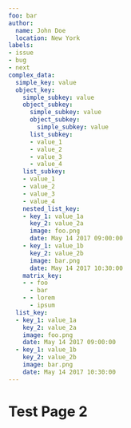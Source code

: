 ```yaml
---
foo: bar
author:
  name: John Doe
  location: New York
labels:
- issue
- bug
- next
complex_data:
  simple_key: value
  object_key:
    simple_subkey: value
    object_subkey:
      simple_subkey: value
      object_subkey:
        simple_subkey: value
      list_subkey:
      - value_1
      - value_2
      - value_3
      - value_4
    list_subkey:
    - value_1
    - value_2
    - value_3
    - value_4
    nested_list_key:
    - key_1: value_1a
      key_2: value_2a
      image: foo.png
      date: May 14 2017 09:00:00
    - key_1: value_1b
      key_2: value_2b
      image: bar.png
      date: May 14 2017 10:30:00
    matrix_key:
    - - foo
      - bar
    - - lorem
      - ipsum
  list_key:
  - key_1: value_1a
    key_2: value_2a
    image: foo.png
    date: May 14 2017 09:00:00
  - key_1: value_1b
    key_2: value_2b
    image: bar.png
    date: May 14 2017 10:30:00
---
```


# Test Page 2
